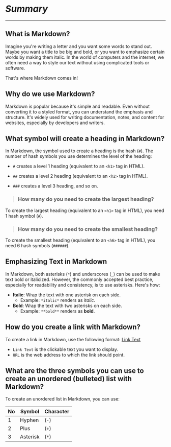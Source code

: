 
# ***Summary***
---

## What is Markdown?
Imagine you're writing a letter and you want some words to stand out. Maybe you want a title to be big and bold, or you want to emphasize certain words by making them italic. In the world of computers and the internet, we often need a way to style our text without using complicated tools or software.

That's where Markdown comes in!

## Why do we use Markdown?
Markdown is popular because it's simple and readable. Even without converting it to a styled format, you can understand the emphasis and structure. It's widely used for writing documentation, notes, and content for websites, especially by developers and writers.

## What symbol will create a heading in Markdown?
In Markdown, the symbol used to create a heading is the hash (`#`). The number of hash symbols you use determines the level of the heading:

- `#` creates a level 1 heading (equivalent to an `<h1>` tag in HTML).
* `##` creates a level 2 heading (equivalent to an `<h2>` tag in HTML).
+ `###` creates a level 3 heading, and so on.

 >### How many do you need to create the largest heading?
To create the largest heading (equivalent to an `<h1>` tag in HTML), you need 1 hash symbol (`#`).
 >### How many do you need to create the smallest heading?
To create the smallest heading (equivalent to an `<h6>` tag in HTML), you need 6 hash symbols (`######`).

## Emphasizing Text in Markdown
In Markdown, both asterisks (`*`) and underscores (`_`) can be used to make text bold or italicized. However, the commonly accepted best practice, especially for readability and consistency, is to use asterisks. Here's how:

- **Italic**: Wrap the text with one asterisk on each side.
  - Example: `*italic*` renders as *italic*.
- **Bold**: Wrap the text with two asterisks on each side.
  - Example: `**bold**` renders as **bold**.

## How do you create a link with Markdown?
To create a link in Markdown, use the following format:
  [Link Text](URL)

- `Link Text` is the clickable text you want to display.
- `URL` is the web address to which the link should point.

## What are the three symbols you can use to create an unordered (bulleted) list with Markdown?
To create an unordered list in Markdown, you can use:

| No | Symbol   | Character |
|----|----------|-----------|
| 1  | Hyphen   | (`-`)     |
| 2  | Plus     | (`+`)     |
| 3  | Asterisk | (`*`)     |







